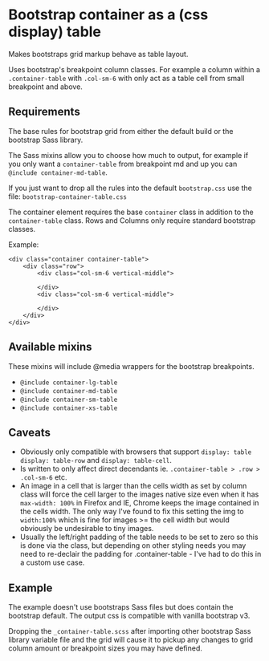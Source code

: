 # Bootstrap container as a (css display) table

Makes bootstraps grid markup behave as table layout.

Uses bootstrap's breakpoint column classes. For example a column within a `.container-table` with `.col-sm-6` with only act as a table cell from small breakpoint and above.

## Requirements

The base rules for bootstrap grid from either the default build or the bootstrap Sass library.

The Sass mixins allow you to choose how much to output, for example if you only want a `container-table` from breakpoint md and up you can `@include container-md-table`.

If you just want to drop all the rules into the default `bootstrap.css` use the file: `bootstrap-container-table.css`

The container element requires the base `container` class in addition to the `container-table` class. Rows and Columns only require standard bootstrap classes.

Example:

```
<div class="container container-table">
    <div class="row">
        <div class="col-sm-6 vertical-middle">
            
        </div>
        <div class="col-sm-6 vertical-middle">
            
        </div>
    </div>    
</div>
```

## Available mixins

These mixins will include @media wrappers for the bootstrap breakpoints.

* `@include container-lg-table`
* `@include container-md-table`
* `@include container-sm-table`
* `@include container-xs-table`

## Caveats

* Obviously only compatible with browsers that support `display: table` `display: table-row` and `display: table-cell`.
* Is written to only affect direct decendants ie. `.container-table > .row > .col-sm-6` etc.
* An image in a cell that is larger than the cells width as set by column class will force the cell larger to the images native size even when it has `max-width: 100%` in Firefox and IE, Chrome keeps the image contained in the cells width. The only way I've found to fix this setting the img to `width:100%` which is fine for images >= the cell width but would obviously be undesirable to tiny images.
* Usually the left/right padding of the table needs to be set to zero so this is done via the class, but depending on other styling needs you may need to re-declair the padding for .container-table - I've had to do this in a custom use case.

## Example

The example doesn't use bootstraps Sass files but does contain the bootstrap default. The output css is compatible with vanilla bootstrap v3.

Dropping the `_container-table.scss` after importing other bootstrap Sass library variable file and the grid will cause it to pickup any changes to grid column amount or breakpoint sizes you may have defined. 

